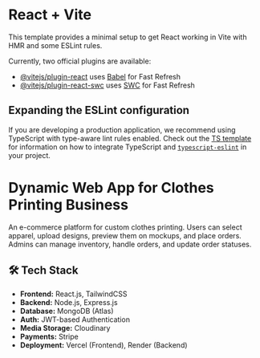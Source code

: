 # React + Vite

This template provides a minimal setup to get React working in Vite with HMR and some ESLint rules.

Currently, two official plugins are available:

- [@vitejs/plugin-react](https://github.com/vitejs/vite-plugin-react/blob/main/packages/plugin-react) uses [Babel](https://babeljs.io/) for Fast Refresh
- [@vitejs/plugin-react-swc](https://github.com/vitejs/vite-plugin-react/blob/main/packages/plugin-react-swc) uses [SWC](https://swc.rs/) for Fast Refresh

## Expanding the ESLint configuration

If you are developing a production application, we recommend using TypeScript with type-aware lint rules enabled. Check out the [TS template](https://github.com/vitejs/vite/tree/main/packages/create-vite/template-react-ts) for information on how to integrate TypeScript and [`typescript-eslint`](https://typescript-eslint.io) in your project.

# Dynamic Web App for Clothes Printing Business

An e-commerce platform for custom clothes printing. Users can select apparel, upload designs, preview them on mockups, and place orders. Admins can manage inventory, handle orders, and update order statuses.

## 🛠 Tech Stack

- **Frontend:** React.js, TailwindCSS  
- **Backend:** Node.js, Express.js  
- **Database:** MongoDB (Atlas)  
- **Auth:** JWT-based Authentication  
- **Media Storage:** Cloudinary  
- **Payments:** Stripe  
- **Deployment:** Vercel (Frontend), Render (Backend)
